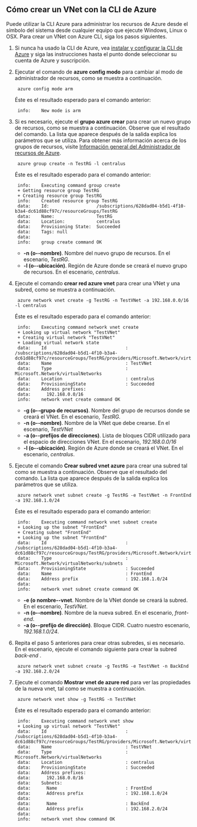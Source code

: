 ## <a name="how-to-create-a-vnet-using-the-azure-cli"></a>Cómo crear un VNet con la CLI de Azure

Puede utilizar la CLI Azure para administrar los recursos de Azure desde el símbolo del sistema desde cualquier equipo que ejecute Windows, Linux o OSX. Para crear un VNet con Azure CLI, siga los pasos siguientes.

1. Si nunca ha usado la CLI de Azure, vea [instalar y configurar la CLI de Azure](../articles/xplat-cli-install.md) y siga las instrucciones hasta el punto donde seleccionar su cuenta de Azure y suscripción.
2. Ejecutar el comando de **azure config modo** para cambiar al modo de administrador de recursos, como se muestra a continuación.

        azure config mode arm

    Éste es el resultado esperado para el comando anterior:

        info:    New mode is arm

3. Si es necesario, ejecute el **grupo azure crear** para crear un nuevo grupo de recursos, como se muestra a continuación. Observe que el resultado del comando. La lista que aparece después de la salida explica los parámetros que se utiliza. Para obtener más información acerca de los grupos de recursos, visite [Información general del Administrador de recursos de Azure](../articles/virtual-network/resource-group-overview.md#resource-groups).

        azure group create -n TestRG -l centralus

    Éste es el resultado esperado para el comando anterior:

        info:    Executing command group create
        + Getting resource group TestRG
        + Creating resource group TestRG
        info:    Created resource group TestRG
        data:    Id:                  /subscriptions/628dad04-b5d1-4f10-b3a4-dc61d88cf97c/resourceGroups/TestRG
        data:    Name:                TestRG
        data:    Location:            centralus
        data:    Provisioning State:  Succeeded
        data:    Tags: null
        data:
        info:    group create command OK

    - **-n (o--nombre)**. Nombre del nuevo grupo de recursos. En el escenario, *TestRG*.
    - **-l (o--ubicación)**. Región de Azure donde se creará el nuevo grupo de recursos. En el escenario, *centralus*.

4. Ejecute el comando **crear red azure vnet** para crear una VNet y una subred, como se muestra a continuación. 

        azure network vnet create -g TestRG -n TestVNet -a 192.168.0.0/16 -l centralus

    Éste es el resultado esperado para el comando anterior:

        info:    Executing command network vnet create
        + Looking up virtual network "TestVNet"
        + Creating virtual network "TestVNet"
        + Loading virtual network state
        data:    Id                              : /subscriptions/628dad04-b5d1-4f10-b3a4-dc61d88cf97c/resourceGroups/TestRG/providers/Microsoft.Network/virtualNetworks/TestVNet2
        data:    Name                            : TestVNet
        data:    Type                            : Microsoft.Network/virtualNetworks
        data:    Location                        : centralus
        data:    ProvisioningState               : Succeeded
        data:    Address prefixes:
        data:      192.168.0.0/16
        info:    network vnet create command OK

    - **-g (o--grupo de recursos)**. Nombre del grupo de recursos donde se creará el VNet. En el escenario, *TestRG*.
    - **-n (o--nombre)**. Nombre de la VNet que debe crearse. En el escenario, *TestVNet*
    - **-a (o--prefijos de direcciones)**. Lista de bloques CIDR utilizado para el espacio de direcciones VNet. En el escenario, *192.168.0.0/16*
    - **-l (o--ubicación)**. Región de Azure donde se creará el VNet. En el escenario, *centralus*.

5. Ejecute el comando **Crear subred vnet azure** para crear una subred tal como se muestra a continuación. Observe que el resultado del comando. La lista que aparece después de la salida explica los parámetros que se utiliza.

        azure network vnet subnet create -g TestRG -e TestVNet -n FrontEnd -a 192.168.1.0/24

    Éste es el resultado esperado para el comando anterior:

        info:    Executing command network vnet subnet create
        + Looking up the subnet "FrontEnd"
        + Creating subnet "FrontEnd"
        + Looking up the subnet "FrontEnd"
        data:    Id                              : /subscriptions/628dad04-b5d1-4f10-b3a4-dc61d88cf97c/resourceGroups/TestRG/providers/Microsoft.Network/virtualNetworks/TestVNet/subnets/FrontEnd
        data:    Type                            : Microsoft.Network/virtualNetworks/subnets
        data:    ProvisioningState               : Succeeded
        data:    Name                            : FrontEnd
        data:    Address prefix                  : 192.168.1.0/24
        data:
        info:    network vnet subnet create command OK

    - **-e (o nombre--vnet**. Nombre de la VNet donde se creará la subred. En el escenario, *TestVNet*.
    - **-n (o--nombre)**. Nombre de la nueva subred. En el escenario, *front-end*.
    - **-a (o--prefijo de dirección)**. Bloque CIDR. Cuatro nuestro escenario, *192.168.1.0/24*.

6. Repita el paso 5 anteriores para crear otras subredes, si es necesario. En el escenario, ejecute el comando siguiente para crear la subred *back-end* .

        azure network vnet subnet create -g TestRG -e TestVNet -n BackEnd -a 192.168.2.0/24

4. Ejecute el comando **Mostrar vnet de azure red** para ver las propiedades de la nueva vnet, tal como se muestra a continuación.

        azure network vnet show -g TestRG -n TestVNet

    Éste es el resultado esperado para el comando anterior:

        info:    Executing command network vnet show
        + Looking up virtual network "TestVNet"
        data:    Id                              : /subscriptions/628dad04-b5d1-4f10-b3a4-dc61d88cf97c/resourceGroups/TestRG/providers/Microsoft.Network/virtualNetworks/TestVNet
        data:    Name                            : TestVNet
        data:    Type                            : Microsoft.Network/virtualNetworks
        data:    Location                        : centralus
        data:    ProvisioningState               : Succeeded
        data:    Address prefixes:
        data:      192.168.0.0/16
        data:    Subnets:
        data:      Name                          : FrontEnd
        data:      Address prefix                : 192.168.1.0/24
        data:
        data:      Name                          : BackEnd
        data:      Address prefix                : 192.168.2.0/24
        data:
        info:    network vnet show command OK
